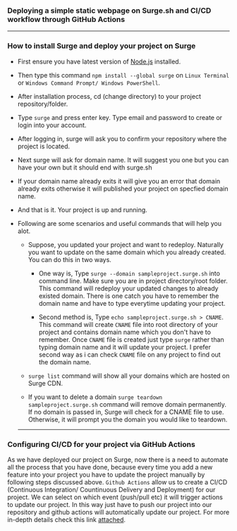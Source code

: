 

### Deploying a simple static webpage on **Surge.sh** and CI/CD workflow through GitHub Actions

---

### How to install Surge and deploy your project on Surge

- First ensure you have latest version of [Node.js](https://nodejs.org/en/) installed.

- Then type this command `npm install --global surge` on `Linux Terminal` or `Windows Command Prompt/ Windows PowerShell`.

- After installation process, cd (change directory) to your project repository/folder.

- Type `surge` and press enter key. Type email and password to create or login into your account.

- After logging in, surge will ask you to confirm your repository where the project is located.

- Next surge will ask for domain name. It will suggest you one but you can have your own but it should end with surge.sh

- If your domain name already exits it will give you an error that domain already exits otherwise it will published your project on specfied domain name.

- And that is it. Your project is up and running.

- Following are some scenarios and useful commands that will help you alot.

  - Suppose, you updated your project and want to redeploy. Naturally you want to update on the same domain which you already created. You can do this in two ways.

    - One way is, Type `surge --domain sampleproject.surge.sh` into command line. Make sure you are in project directory/root folder. This command will redeploy your updated changes to already existed domain. There is one catch you have to remember the domain name and have to type everytime updating your project.

    - Second method is, Type `echo sampleproject.surge.sh > CNAME`. This command will create `CNAME` file into root directory of your project and contains domain name which you don't have to remember. Once `CNAME` file is created just type `surge` rather than typing domain name and it will update your project. I prefer second way as i can check `CNAME` file on any project to find out the domain name.

  - `surge list` command will show all your domains which are hosted on Surge CDN.

  - If you want to delete a domain `surge teardown sampleproject.surge.sh` command will remove domain permanently. If no domain is passed in, Surge will check for a CNAME file to use. Otherwise, it will prompt you the domain you would like to teardown.
  
  
  ---
  
### Configuring CI/CD for your project via GitHub Actions

As we have deployed our project on Surge, now there is a need to automate all the process that you have done, because every time you add a new feature into your project you have to update the project manually by following steps discussed above. `Github Actions` allow us to create a CI/CD (Continuous Integration/ Countinuous Delivery and Deployment) for our project. We can select on which event (push/pull etc) it will trigger actions to update our project. In this way just have to push our project into our repository and github actions will automatically update our project. For more in-depth details check this link [attached](https://github.com/features/actions).
